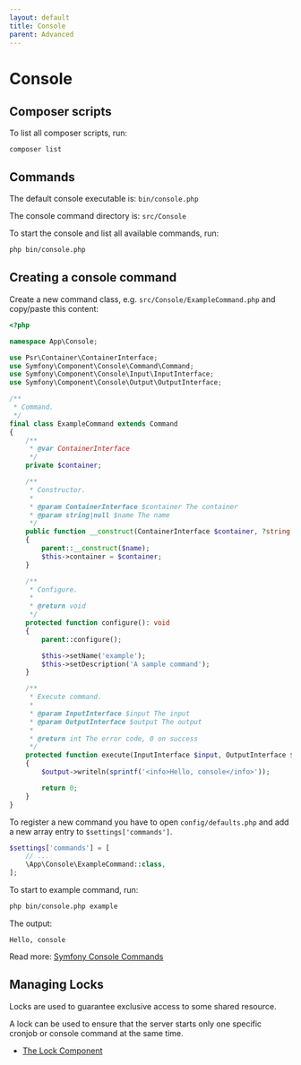 ```yaml
---
layout: default
title: Console
parent: Advanced
---
```


# Console

## Composer scripts

To list all composer scripts, run:

```
composer list
```

## Commands

The default console executable is: `bin/console.php`

The console command directory is: `src/Console` 

To start the console and list all available commands, run:

``` bash
php bin/console.php
```

## Creating a console command

Create a new command class, e.g. `src/Console/ExampleCommand.php` and copy/paste this content:

```php
<?php

namespace App\Console;

use Psr\Container\ContainerInterface;
use Symfony\Component\Console\Command\Command;
use Symfony\Component\Console\Input\InputInterface;
use Symfony\Component\Console\Output\OutputInterface;

/**
 * Command.
 */
final class ExampleCommand extends Command
{
    /**
     * @var ContainerInterface
     */
    private $container;

    /**
     * Constructor.
     *
     * @param ContainerInterface $container The container
     * @param string|null $name The name
     */
    public function __construct(ContainerInterface $container, ?string $name = null)
    {
        parent::__construct($name);
        $this->container = $container;
    }

    /**
     * Configure.
     *
     * @return void
     */
    protected function configure(): void
    {
        parent::configure();

        $this->setName('example');
        $this->setDescription('A sample command');
    }

    /**
     * Execute command.
     *
     * @param InputInterface $input The input
     * @param OutputInterface $output The output
     *
     * @return int The error code, 0 on success
     */
    protected function execute(InputInterface $input, OutputInterface $output): int
    {
        $output->writeln(sprintf('<info>Hello, console</info>'));

        return 0;
    }
}
```

To register a new command you have to open `config/defaults.php` 
and add a new array entry to `$settings['commands']`.

```php
$settings['commands'] = [
    // ...
    \App\Console\ExampleCommand::class,
];
```

To start to example command, run:

``` bash
php bin/console.php example
```

The output:

```
Hello, console
```

Read more: [Symfony Console Commands](https://symfony.com/doc/current/console.html)

## Managing Locks

Locks are used to guarantee exclusive access to some shared resource. 

A lock can be used to ensure that the server starts only one 
specific cronjob or console command at the same time.

* [The Lock Component](https://symfony.com/doc/current/components/lock.html)
